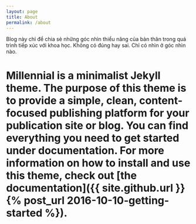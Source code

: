 ```yaml
---
layout: page
title: About
permalink: /about
---
```


Blog này chỉ để chia sẻ những góc nhìn thiểu năng của bản thân trong quá trình tiếp xúc với khoa học. Không có đúng hay sai. Chỉ có nhìn ở góc nhìn nào.

# Millennial is a minimalist Jekyll theme. The purpose of this theme is to provide a simple, clean, content-focused publishing platform for your publication site or blog. You can find everything you need to get started under documentation. For more information on how to install and use this theme, check out [the documentation]({{ site.github.url }}{% post_url 2016-10-10-getting-started %}).
